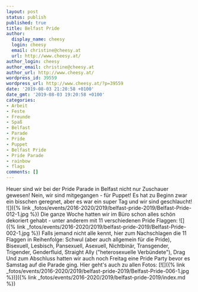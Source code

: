 ```yaml
---
layout: post
status: publish
published: true
title: Belfast Pride
author:
  display_name: cheesy
  login: cheesy
  email: christine@cheesy.at
  url: http://www.cheesy.at/
author_login: cheesy
author_email: christine@cheesy.at
author_url: http://www.cheesy.at/
wordpress_id: 39559
wordpress_url: http://www.cheesy.at/?p=39559
date: '2019-08-03 21:20:58 +0100'
date_gmt: '2019-08-03 19:20:58 +0100'
categories:
- Arbeit
- Feste
- Freunde
- Spaß
- Belfast
- Parade
- Pride
- Puppet
- Belfast Pride
- Pride Parade
- rainbow
- flags
comments: []
---
```

Heuer sind wir bei der Pride Parade in Belfast nicht nur Zuschauer gewesen! Nein, wir sind mitgegangen - für Puppet!
Es hat zu Beginn zwar ein bisschen geregnet, aber es war ein super Tag und wir sind geschlaucht!
![]({% link _fotos/events/2016-2020/2019/belfast-pride-2019/Belfast-Pride-012-1.jpg %})
Die ganze Woche hatten wir im Büro schon alles schön dekoriert gehabt - unter anderem mit 11 verschiedenen Pride Flaggen:
![]({% link _fotos/events/2016-2020/2019/belfast-pride-2019/Belfast-Pride-002-1.jpg %})
Falls jemand nicht alle kennt, hier zum Nachschlagen die 11 Flaggen in Reihenfolge: Schwul (aber auch allgemein für die Pride), Bisexuell, Lesbisch, Pansexuell, Asexuell, Nichtbinär, Transgender, Trigender, Genderfluid, Straight Ally ("heterosexuelle Verbündete"), Drag
Und zum Abschluss hatten wir auch noch Freitag eine Pride Party bevor es Samstag auf die Parade ging. Hier geht's auch zu allen Fotos:
[![]({% link _fotos/events/2016-2020/2019/belfast-pride-2019/Belfast-Pride-006-1.jpg %})]({% link _fotos/events/2016-2020/2019/belfast-pride-2019/index.md %})
